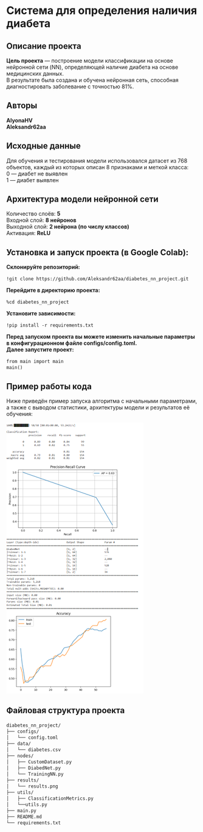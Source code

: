 # Система для определения наличия диабета

## Описание проекта
**Цель проекта** — построение модели классификации на основе нейронной сети (NN), определяющей наличие диабета на основе медицинских данных.  
В результате была создана и обучена нейронная сеть, способная диагностировать заболевание с точностью 81%.

## Авторы    
**AlyonaHV**  
**Aleksandr62aa**  

## Исходные данные
Для обучения и тестирования модели использовался датасет из 768 объектов, каждый из которых описан 8 признаками и меткой класса:  
0 — диабет не выявлен  
1 — диабет выявлен  

## Архитектура модели нейронной сети
Количество слоёв: **5**  
Входной слой: **8 нейронов**  
Выходной слой: **2 нейрона (по числу классов)**  
Активация: **ReLU**  

## Установка и запуск проекта (в Google Colab):
**Склонируйте репозиторий:**
```
!git clone https://github.com/Aleksandr62aa/diabetes_nn_project.git
```
**Перейдите в директорию проекта:**
```
%cd diabetes_nn_project
```
**Установите зависимости:**
```
!pip install -r requirements.txt
```
**Перед запуском проекта вы можете изменить начальные параметры в конфигурационном файле configs/config.toml.  
Далее запустите проект:**
```
from main import main
main()
```
## Пример работы кода
Ниже приведён пример запуска алгоритма с начальными параметрами, а также с выводом статистики, архитектуры модели и результатов её обучения:

![1](https://github.com/Aleksandr62aa/diabetes_nn_project/blob/main/results/results_1.png)

## Файловая структура проекта
```
diabetes_nn_project/
├── configs/
│   └── config.toml
├── data/
│   └── diabetes.csv
├── nodes/
│   ├── CustomDataset.py
│   ├── DiabedNet.py
│   └── TrainingNN.py
├── results/
│   └── results.png
├── utils/
│   ├── ClassificationMetrics.py
│   └──utils.py
├── main.py
├── README.md
└── requirements.txt
```
